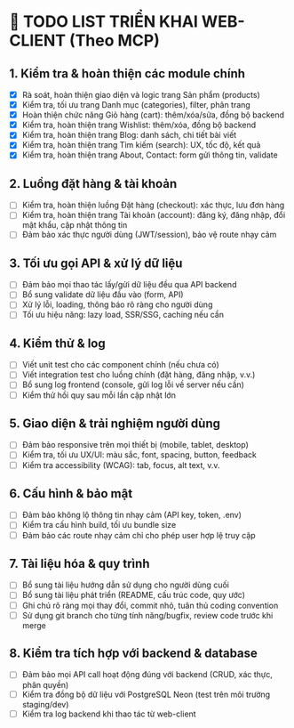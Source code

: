 # 📝 TODO LIST TRIỂN KHAI WEB-CLIENT (Theo MCP)

## 1. Kiểm tra & hoàn thiện các module chính
- [X] Rà soát, hoàn thiện giao diện và logic trang Sản phẩm (products)
- [X] Kiểm tra, tối ưu trang Danh mục (categories), filter, phân trang
- [X] Hoàn thiện chức năng Giỏ hàng (cart): thêm/xóa/sửa, đồng bộ backend
- [X] Kiểm tra, hoàn thiện trang Wishlist: thêm/xóa, đồng bộ backend
- [X] Kiểm tra, hoàn thiện trang Blog: danh sách, chi tiết bài viết
- [X] Kiểm tra, hoàn thiện trang Tìm kiếm (search): UX, tốc độ, kết quả
- [X] Kiểm tra, hoàn thiện trang About, Contact: form gửi thông tin, validate

## 2. Luồng đặt hàng & tài khoản
- [ ] Kiểm tra, hoàn thiện luồng Đặt hàng (checkout): xác thực, lưu đơn hàng
- [ ] Kiểm tra, hoàn thiện trang Tài khoản (account): đăng ký, đăng nhập, đổi mật khẩu, cập nhật thông tin
- [ ] Đảm bảo xác thực người dùng (JWT/session), bảo vệ route nhạy cảm

## 3. Tối ưu gọi API & xử lý dữ liệu
- [ ] Đảm bảo mọi thao tác lấy/gửi dữ liệu đều qua API backend
- [ ] Bổ sung validate dữ liệu đầu vào (form, API)
- [ ] Xử lý lỗi, loading, thông báo rõ ràng cho người dùng
- [ ] Tối ưu hiệu năng: lazy load, SSR/SSG, caching nếu cần

## 4. Kiểm thử & log
- [ ] Viết unit test cho các component chính (nếu chưa có)
- [ ] Viết integration test cho luồng chính (đặt hàng, đăng nhập, v.v.)
- [ ] Bổ sung log frontend (console, gửi log lỗi về server nếu cần)
- [ ] Kiểm thử hồi quy sau mỗi lần cập nhật lớn

## 5. Giao diện & trải nghiệm người dùng
- [ ] Đảm bảo responsive trên mọi thiết bị (mobile, tablet, desktop)
- [ ] Kiểm tra, tối ưu UX/UI: màu sắc, font, spacing, button, feedback
- [ ] Kiểm tra accessibility (WCAG): tab, focus, alt text, v.v.

## 6. Cấu hình & bảo mật
- [ ] Đảm bảo không lộ thông tin nhạy cảm (API key, token, .env)
- [ ] Kiểm tra cấu hình build, tối ưu bundle size
- [ ] Đảm bảo các route nhạy cảm chỉ cho phép user hợp lệ truy cập

## 7. Tài liệu hóa & quy trình
- [ ] Bổ sung tài liệu hướng dẫn sử dụng cho người dùng cuối
- [ ] Bổ sung tài liệu phát triển (README, cấu trúc code, quy ước)
- [ ] Ghi chú rõ ràng mọi thay đổi, commit nhỏ, tuân thủ coding convention
- [ ] Sử dụng git branch cho từng tính năng/bugfix, review code trước khi merge

## 8. Kiểm tra tích hợp với backend & database
- [ ] Đảm bảo mọi API call hoạt động đúng với backend (CRUD, xác thực, phân quyền)
- [ ] Kiểm tra đồng bộ dữ liệu với PostgreSQL Neon (test trên môi trường staging/dev)
- [ ] Kiểm tra log backend khi thao tác từ web-client 